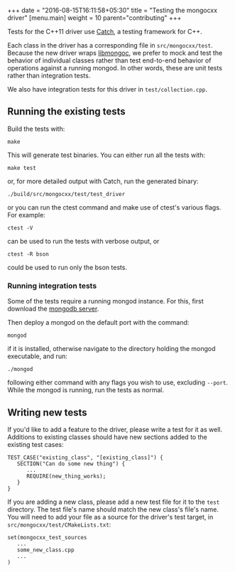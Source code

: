 +++
date = "2016-08-15T16:11:58+05:30"
title = "Testing the mongocxx driver"
[menu.main]
  weight = 10
  parent="contributing"
+++

Tests for the C++11 driver use
[Catch](https://github.com/philsquared/Catch), a testing framework for C++.

Each class in the driver has a corresponding file in `src/mongocxx/test`.
Because the new driver wraps
[libmongoc](https://github.com/mongodb/mongo-c-driver), we prefer to mock
and test the behavior of individual classes rather than test end-to-end
behavior of operations against a running mongod.  In other words, these are
unit tests rather than integration tests.

We also have integration tests for this driver in `test/collection.cpp`.

## Running the existing tests

Build the tests with:

```
make
```

This will generate test binaries.  You can either run all the tests with:

```
make test
```

or, for more detailed output with Catch, run the generated binary:

```
./build/src/mongocxx/test/test_driver
```

or you can run the ctest command and make use of ctest's various flags. 
For example:

```
ctest -V
```

can be used to run the tests with verbose output, or 

```
ctest -R bson
```

could be used to run only the bson tests.

### Running integration tests

Some of the tests require a running mongod instance.  For this, first download
the [mongodb server](https://www.mongodb.com/download-center).

Then deploy a mongod on the default port with the command:

```
mongod
```

if it is installed, otherwise navigate to the directory holding the mongod
executable, and run:

```
./mongod
```

following either command with any flags you wish to use, excluding
`--port`.  While the mongod is running, run the tests as normal.

## Writing new tests

If you'd like to add a feature to the driver, please write a test for it as
well.  Additions to existing classes should have new sections added to the
existing test cases:

```
TEST_CASE("existing_class", "[existing_class]") {
   SECTION("Can do some new thing") {
      ...
      REQUIRE(new_thing_works);
   }
}
```

If you are adding a new class, please add a new test file for it to the
`test` directory.  The test file's name should match the new class's file's
name.  You will need to add your file as a source for the driver's test
target, in `src/mongocxx/test/CMakeLists.txt`:

```
set(mongocxx_test_sources
   ...
   some_new_class.cpp
   ...
)
```
